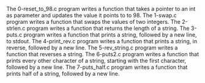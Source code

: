 The 0-reset_to_98.c program writes a function that takes a pointer to an int as parameter and updates the value it points to to 98.
The 1-swap.c program writes a function that swaps the values of two integers.
The 2-strlen.c program writes a function that returns the length of a string.
The 3-puts.c program writes a function that prints a string, followed by a new line, to stdout.
The 4-print_rev.c program writes a function that prints a string, in reverse, followed by a new line.
The 5-rev_string.c program writes a function that reverses a string.
The 6-puts2.c program writes a function that prints every other character of a string, starting with the first character, followed by a new line.
The 7-puts_half.c program writes a function that prints half of a string, followed by a new line.
